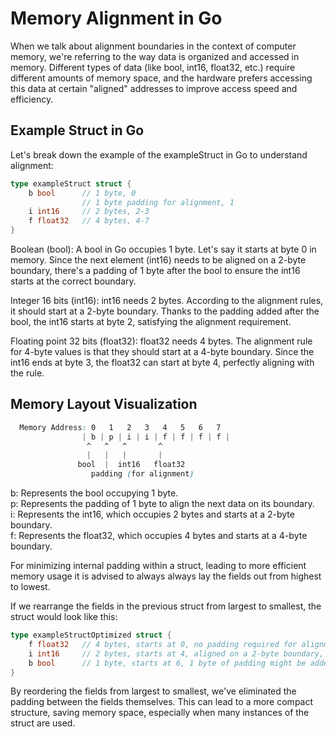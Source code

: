 # Memory Alignment in Go

When we talk about alignment boundaries in the context of computer memory, we're referring to the way data is organized and accessed in memory. Different types of data (like bool, int16, float32, etc.) require different amounts of memory space, and the hardware prefers accessing this data at certain "aligned" addresses to improve access speed and efficiency.

## Example Struct in Go

Let's break down the example of the exampleStruct in Go to understand alignment:

```go
type exampleStruct struct {
    b bool      // 1 byte, 0
                // 1 byte padding for alignment, 1
    i int16     // 2 bytes, 2-3
    f float32   // 4 bytes, 4-7
}
```

Boolean (bool): A bool in Go occupies 1 byte. Let's say it starts at byte 0 in memory. Since the next element (int16) needs to be aligned on a 2-byte boundary, there's a padding of 1 byte after the bool to ensure the int16 starts at the correct boundary.

Integer 16 bits (int16): int16 needs 2 bytes. According to the alignment rules, it should start at a 2-byte boundary. Thanks to the padding added after the bool, the int16 starts at byte 2, satisfying the alignment requirement.

Floating point 32 bits (float32): float32 needs 4 bytes. The alignment rule for 4-byte values is that they should start at a 4-byte boundary. Since the int16 ends at byte 3, the float32 can start at byte 4, perfectly aligning with the rule.

## Memory Layout Visualization

```CSS
  Memory Address: 0   1   2   3   4   5   6   7
                | b | p | i | i | f | f | f | f |
                 ^   ^   ^       ^
                 |   |   |       |
               bool  |  int16   float32
                  padding (for alignment)
``` 

b: Represents the bool occupying 1 byte.  
p: Represents the padding of 1 byte to align the next data on its boundary.  
i: Represents the int16, which occupies 2 bytes and starts at a 2-byte boundary.  
f: Represents the float32, which occupies 4 bytes and starts at a 4-byte boundary.  

For minimizing internal padding within a struct, leading to more efficient memory usage it is advised to always always lay the fields out from highest to lowest.

If we rearrange the fields in the previous struct from largest to smallest, the struct would look like this:

```go
type exampleStructOptimized struct {
    f float32   // 4 bytes, starts at 0, no padding required for alignment
    i int16     // 2 bytes, starts at 4, aligned on a 2-byte boundary, no padding required
    b bool      // 1 byte, starts at 6, 1 byte of padding might be added at the end for alignment in arrays or larger structs 
}
```

By reordering the fields from largest to smallest, we've eliminated the padding between the fields themselves. This can lead to a more compact structure, saving memory space, especially when many instances of the struct are used.